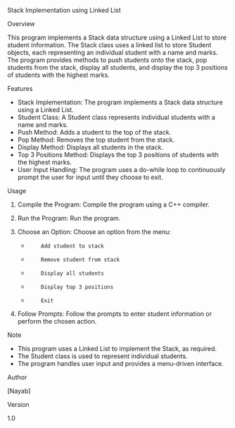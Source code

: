 

Stack Implementation using Linked List

Overview

This program implements a Stack data structure using a Linked List to store student information. The Stack class uses a linked list to store Student objects, each representing an individual student with a name and marks. The program provides methods to push students onto the stack, pop students from the stack, display all students, and display the top 3 positions of students with the highest marks.

Features

- Stack Implementation: The program implements a Stack data structure using a Linked List.
- Student Class: A Student class represents individual students with a name and marks.
- Push Method: Adds a student to the top of the stack.
- Pop Method: Removes the top student from the stack.
- Display Method: Displays all students in the stack.
- Top 3 Positions Method: Displays the top 3 positions of students with the highest marks.
- User Input Handling: The program uses a do-while loop to continuously prompt the user for input until they choose to exit.

Usage

1. Compile the Program: Compile the program using a C++ compiler.
2. Run the Program: Run the program.
3. Choose an Option: Choose an option from the menu:

    -         Add student to stack
    -         Remove student from stack
    -         Display all students
    -         Display top 3 positions
    -         Exit
4. Follow Prompts: Follow the prompts to enter student information or perform the chosen action.

Note

- This program uses a Linked List to implement the Stack, as required.
- The Student class is used to represent individual students.
- The program handles user input and provides a menu-driven interface.

Author

[Nayab]



Version

1.0


